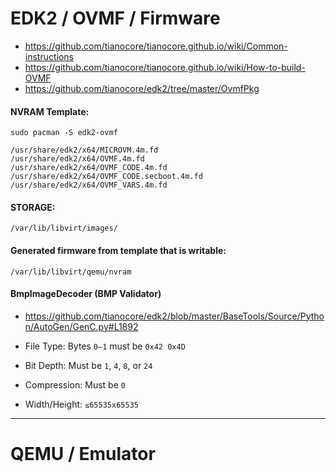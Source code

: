 # EDK2 / OVMF / Firmware

- https://github.com/tianocore/tianocore.github.io/wiki/Common-instructions
- https://github.com/tianocore/tianocore.github.io/wiki/How-to-build-OVMF
- https://github.com/tianocore/edk2/tree/master/OvmfPkg

#### NVRAM Template:

```
sudo pacman -S edk2-ovmf
```

```
/usr/share/edk2/x64/MICROVM.4m.fd
/usr/share/edk2/x64/OVMF.4m.fd
/usr/share/edk2/x64/OVMF_CODE.4m.fd
/usr/share/edk2/x64/OVMF_CODE.secboot.4m.fd
/usr/share/edk2/x64/OVMF_VARS.4m.fd
```

#### STORAGE:

```
/var/lib/libvirt/images/
```

#### Generated firmware from template that is writable:

```
/var/lib/libvirt/qemu/nvram
```

#### BmpImageDecoder (BMP Validator)

- https://github.com/tianocore/edk2/blob/master/BaseTools/Source/Python/AutoGen/GenC.py#L1892

- File Type: Bytes `0–1` must be `0x42 0x4D`
- Bit Depth: Must be `1`, `4`, `8`, or `24`
- Compression: Must be `0`
- Width/Height: `≤65535x65535`






---

# QEMU / Emulator


